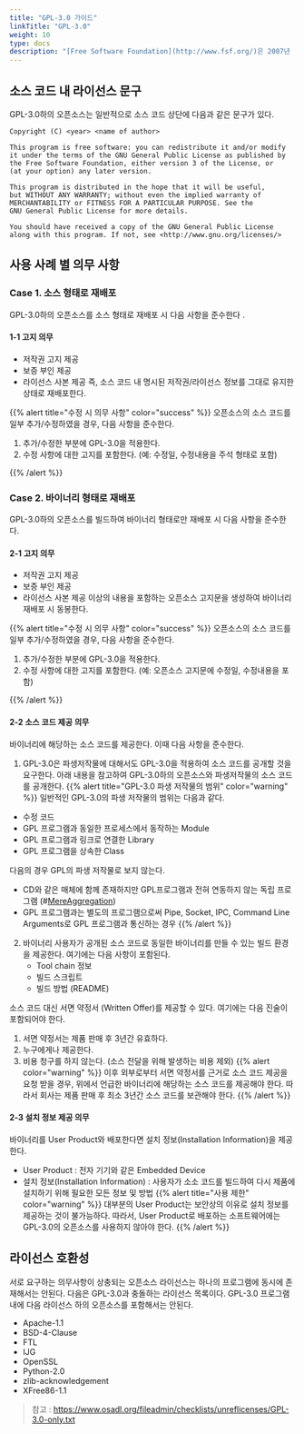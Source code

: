 ```yaml
---
title: "GPL-3.0 가이드"
linkTitle: "GPL-3.0"
weight: 10
type: docs
description: "[Free Software Foundation](http://www.fsf.org/)은 2007년 [GPL-3.0](https://www.gnu.org/licenses/gpl-3.0.html)을 공개하였다. GPL-3.0은 GPL-2.0과 유사한 의무사항을 갖지만, 추가로 User Product 배포 시, 설치 정보(Installation Information) 제공을 요구한다. "
---
```


## 소스 코드 내 라이선스 문구
GPL-3.0하의 오픈소스는 일반적으로 소스 코드 상단에 다음과 같은 문구가 있다. 

~~~
Copyright (C) <year> <name of author>
 
This program is free software: you can redistribute it and/or modify
it under the terms of the GNU General Public License as published by
the Free Software Foundation, either version 3 of the License, or
(at your option) any later version.
 
This program is distributed in the hope that it will be useful,
but WITHOUT ANY WARRANTY; without even the implied warranty of
MERCHANTABILITY or FITNESS FOR A PARTICULAR PURPOSE. See the
GNU General Public License for more details.
 
You should have received a copy of the GNU General Public License
along with this program. If not, see <http://www.gnu.org/licenses/>
~~~

## 사용 사례 별 의무 사항
### Case 1. 소스 형태로 재배포 
GPL-3.0하의 오픈소스를 소스 형태로 재배포 시 다음 사항을 준수한다 .

#### 1-1 고지 의무
* 저작권 고지 제공
* 보증 부인 제공
* 라이선스 사본 제공
즉, 소스 코드 내 명시된 저작권/라이선스 정보를 그대로 유지한 상태로 재배포한다. 

{{% alert title="수정 시 의무 사항" color="success" %}}
오픈소스의 소스 코드를 일부 추가/수정하였을 경우, 다음 사항을 준수한다. 

1. 추가/수정한 부분에 GPL-3.0을 적용한다. 
2. 수정 사항에 대한 고지를 포함한다. (예: 수정일, 수정내용을 주석 형태로 포함)

{{% /alert %}}

### Case 2. 바이너리 형태로 재배포

GPL-3.0하의 오픈소스를 빌드하여 바이너리 형태로만 재배포 시 다음 사항을 준수한다. 

#### 2-1 고지 의무
* 저작권 고지 제공
* 보증 부인 제공
* 라이선스 사본 제공
이상의 내용을 포함하는 오픈소스 고지문을 생성하여 바이너리 재배포 시 동봉한다. 

{{% alert title="수정 시 의무 사항" color="success" %}}
오픈소스의 소스 코드를 일부 추가/수정하였을 경우, 다음 사항을 준수한다. 

1. 추가/수정한 부분에 GPL-3.0을 적용한다. 
2. 수정 사항에 대한 고지를 포함한다. (예: 오픈소스 고지문에 수정일, 수정내용을 포함)

{{% /alert %}}

#### 2-2 소스 코드 제공 의무
바이너리에 해당하는 소스 코드를 제공한다. 이때 다음 사항을 준수한다. 

1. GPL-3.0은 파생저작물에 대해서도 GPL-3.0을 적용하여 소스 코드를 공개할 것을 요구한다. 아래 내용을 참고하여 GPL-3.0하의 오픈소스와 파생저작물의 소스 코드를 공개한다.
{{% alert title="GPL-3.0 파생 저작물의 범위" color="warning" %}}
일반적인 GPL-3.0의 파생 저작물의 범위는 다음과 같다. 

* 수정 코드
* GPL 프로그램과 동일한 프로세스에서 동작하는 Module
* GPL 프로그램과 링크로 연결한 Library
* GPL 프로그램을 상속한 Class

다음의 경우 GPL의 파생 저작물로 보지 않는다. 

* CD와 같은 매체에 함께 존재하지만 GPL프로그램과 전혀 연동하지 않는 독립 프로그램 (#[MereAggregation](https://www.gnu.org/licenses/gpl-faq.en.html#MereAggregation))
* GPL 프로그램과는 별도의 프로그램으로써 Pipe, Socket, IPC, Command Line Arguments로 GPL 프로그램과 통신하는 경우 
{{% /alert %}}
2. 바이너리 사용자가 공개된 소스 코드로 동일한 바이너리를 만들 수 있는 빌드 환경을 제공한다. 여기에는 다음 사항이 포함된다. 
   * Tool chain 정보
   * 빌드 스크립트
   * 빌드 방법 (README)

소스 코드 대신 서면 약정서 (Written Offer)를 제공할 수 있다. 여기에는 다음 진술이 포함되어야 한다. 

1. 서면 약정서는 제품 판매 후 3년간 유효하다.
2. 누구에게나 제공한다.
3. 비용 청구를 하지 않는다. (소스 전달을 위해 발생하는 비용 제외)
{{% alert color="warning" %}}
이후 외부로부터 서면 약정서를 근거로 소스 코드 제공을 요청 받을 경우, 위에서 언급한 바이너리에 해당하는 소스 코드를 제공해야 한다. 따라서 회사는 제품 판매 후 최소 3년간 소스 코드를 보관해야 한다.
{{% /alert %}}

#### 2-3 설치 정보 제공 의무
바이너리를 User Product와 배포한다면 설치 정보(Installation Information)을 제공한다. 

- User Product : 전자 기기와 같은 Embedded Device
- 설치 정보(Installation Information) : 사용자가 소소 코드를 빌드하여 다시 제품에 설치하기 위해 필요한 모든 정보 및 방법
{{% alert title="사용 제한" color="warning" %}}
대부분의 User Product는 보안상의 이유로 설치 정보를 제공하는 것이 불가능하다. 따라서, User Product로 배포하는 소프트웨어에는 GPL-3.0의 오픈소스를 사용하지 않아야 한다. 
{{% /alert %}}

## 라이선스 호환성
서로 요구하는 의무사항이 상충되는 오픈소스 라이선스는 하나의 프로그램에 동시에 존재해서는 안된다. 다음은 GPL-3.0과 충돌하는 라이선스 목록이다. GPL-3.0 프로그램 내에 다음 라이선스 하의 오픈소스를 포함해서는 안된다.

* Apache-1.1
* BSD-4-Clause
* FTL
* IJG
* OpenSSL
* Python-2.0
* zlib-acknowledgement
* XFree86-1.1

> 참고 : https://www.osadl.org/fileadmin/checklists/unreflicenses/GPL-3.0-only.txt